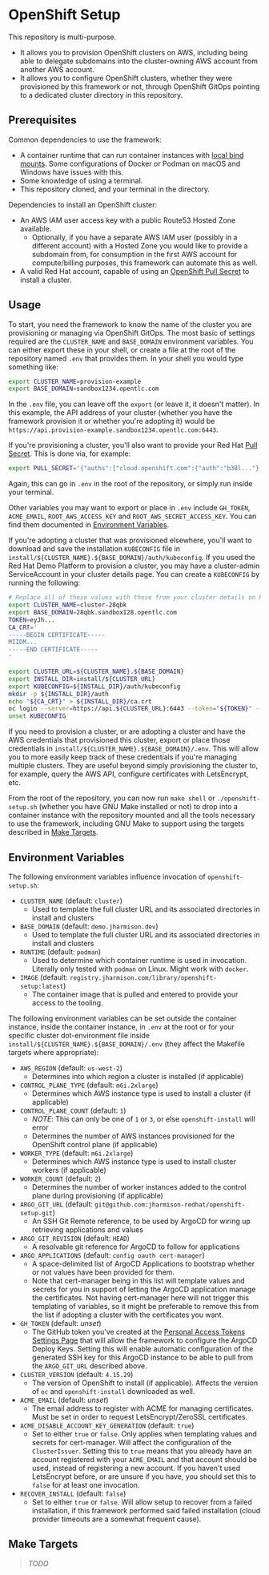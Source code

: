 OpenShift Setup
===============

This repository is multi-purpose.

- It allows you to provision OpenShift clusters on AWS, including being able to
  delegate subdomains into the cluster-owning AWS account from another AWS account.
- It allows you to configure OpenShift clusters, whether they were provisioned by
  this framework or not, through OpenShift GitOps pointing to a dedicated cluster
  directory in this repository.

Prerequisites
-------------

Common dependencies to use the framework:

- A container runtime that can run container instances with
  [local bind mounts](https://docs.docker.com/engine/storage/bind-mounts/#start-a-container-with-a-bind-mount).
  Some configurations of Docker or Podman on macOS and Windows have issues with this.
- Some knowledge of using a terminal.
- This repository cloned, and your terminal in the directory.

Dependencies to install an OpenShift cluster:

- An AWS IAM user access key with a public Route53 Hosted Zone available.
  - Optionally, if you have a separate AWS IAM user (possibly in a different
    account) with a Hosted Zone you would like to provide a subdomain from, for
    consumption in the first AWS account for compute/billing purposes, this
    framework can automate this as well.
- A valid Red Hat account, capable of using an
  [OpenShift Pull Secret](https://console.redhat.com/openshift/install/pull-secret)
  to install a cluster.

Usage
-----

To start, you need the framework to know the name of the cluster you are
provisioning or managing via OpenShift GitOps. The most basic of settings
required are the `CLUSTER_NAME` and `BASE_DOMAIN` environment variables. You can
either export these in your shell, or create a file at the root of the
repository named `.env` that provides them. In your shell you would type
something like:

```sh
export CLUSTER_NAME=provision-example
export BASE_DOMAIN=sandbox1234.opentlc.com
```

In the `.env` file, you can leave off the `export` (or leave it, it doesn't
matter). In this example, the API address of your cluster (whether you have the
framework provision it or whether you're adopting it) would be
`https://api.provision-example.sandbox1234.opentlc.com:6443`.

If you're provisioning a cluster, you'll also want to provide your Red Hat
[Pull Secret](https://console.redhat.com/openshift/install/pull-secret). This is
done via, for example:

```sh
export PULL_SECRET='{"auths":{"cloud.openshift.com":{"auth":"b3Bl..."},"quay.io":{"auth":"b3Bl..."},"registry.connect.redhat.com":{"auth":"NTI4..."},"registry.redhat.io":{"auth":"NTI4"}}}'
```

Again, this can go in `.env` in the root of the repository, or simply run inside
your terminal.

Other variables you may want to export or place in `.env` include `GH_TOKEN`,
`ACME_EMAIL`, `ROOT_AWS_ACCESS_KEY` and `ROOT_AWS_SECRET_ACCESS_KEY`. You can
find them documented in [Environment Variables](#environment-variables).

If you're adopting a cluster that was provisioned elsewhere, you'll want to
download and save the installation `KUBECONFIG` file in
`install/${CLUSTER_NAME}.${BASE_DOMAIN}/auth/kubeconfig`. If you used the Red
Hat Demo Platform to provision a cluster, you may have a cluster-admin
ServiceAccount in your cluster details page. You can create a `KUBECONFIG` by
running the following:

```sh
# Replace all of these values with those from your cluster details on RHDP
export CLUSTER_NAME=cluster-28qbk
export BASE_DOMAIN=28qbk.sandbox128.opentlc.com
TOKEN=eyJh...
CA_CRT='
-----BEGIN CERTIFICATE-----
MIIDM...
-----END CERTIFICATE-----
'
```

```sh
export CLUSTER_URL=${CLUSTER_NAME}.${BASE_DOMAIN}
export INSTALL_DIR=install/${CLUSTER_URL}
export KUBECONFIG=${INSTALL_DIR}/auth/kubeconfig
mkdir -p ${INSTALL_DIR}/auth
echo "${CA_CRT}" > ${INSTALL_DIR}/ca.crt
oc login --server=https://api.${CLUSTER_URL}:6443 --token="${TOKEN}" --certificate-authority="${INSTALL_DIR}/ca.crt"
unset KUBECONFIG
```

If you need to provision a cluster, or are adopting a cluster and have the AWS
credentials that provisioned this cluster, export or place those credentials in
`install/${CLUSTER_NAME}.${BASE_DOMAIN}/.env`. This will allow you to more
easily keep track of these credentials if you're managing multiple clusters. They
are useful beyond simply provisioning the cluster to, for example, query the AWS
API, configure certificates with LetsEncrypt, etc.

From the root of the repository, you can now run `make shell` or
`./openshift-setup.sh` (whether you have GNU Make installed or not) to drop into
a container instance with the repository mounted and all the tools necessary to
use the framework, including GNU Make to support using the targets described in
[Make Targets](#make-targets).

Environment Variables
---------------------

The following environment variables influence invocation of `openshift-setup.sh`:

- `CLUSTER_NAME` (default: `cluster`)
  - Used to template the full cluster URL and its associated directories in
    install and clusters
- `BASE_DOMAIN` (default: `demo.jharmison.dev`)
  - Used to template the full cluster URL and its associated directories in
    install and clusters
- `RUNTIME` (default: `podman`)
  - Used to determine which container runtime is used in invocation. Literally
    only tested with `podman` on Linux. Might work with `docker`.
- `IMAGE` (default: `registry.jharmison.com/library/openshift-setup:latest`)
  - The container image that is pulled and entered to provide your access to the
    tooling.

The following environment variables can be set outside the container instance,
inside the container instance, in `.env` at the root or for your specific
cluster dot-environment file inside `install/${CLUSTER_NAME}.${BASE_DOMAIN}/.env`
(they affect the Makefile targets where appropriate):

- `AWS_REGION` (default: `us-west-2`)
  - Determines into which region a cluster is installed (if applicable)
- `CONTROL_PLANE_TYPE` (default: `m6i.2xlarge`)
  - Determines which AWS instance type is used to install a cluster (if applicable)
- `CONTROL_PLANE_COUNT` (default: `1`)
  - *NOTE*: This can only be one of `1` or `3`, or else `openshift-install` will
    error
  - Determines the number of AWS instances provisioned for the OpenShift control
    plane (if applicable)
- `WORKER_TYPE` (default: `m6i.2xlarge`)
  - Determines which AWS instance type is used to install cluster workers (if applicable)
- `WORKER_COUNT` (default: `2`)
  - Determines the number of worker instances added to the control plane during
    provisioning (if applicable)
- `ARGO_GIT_URL` (default: `git@github.com:jharmison-redhat/openshift-setup.git`)
  - An SSH Git Remote reference, to be used by ArgoCD for wiring up retrieving
    applications and values
- `ARGO_GIT_REVISION` (default: `HEAD`)
  - A resolvable git reference for ArgoCD to follow for applications
- `ARGO_APPLICATIONS` (default: `config oauth cert-manager`)
  - A space-delimited list of ArgoCD Applications to bootstrap whether or not
    values have been provided for them.
  - Note that cert-manager being in this list will template values and secrets
    for you in support of letting the ArgoCD application manage the
    certificates. Not having cert-manager here will not trigger this templating
    of variables, so it might be preferable to remove this from the list if
    adopting a cluster with the certificates you want.
- `GH_TOKEN` (default: *unset*)
  - The GitHub token you've created at the [Personal Access Tokens Settings
    Page](https://github.com/settings/tokens) that will allow the framework to
    configure the ArgoCD Deploy Keys. Setting this will enable automatic
    configuration of the generated SSH key for this ArgoCD instance to be able
    to pull from the `ARGO_GIT_URL` described above.
- `CLUSTER_VERSION` (default: `4.15.29`)
  - The version of OpenShift to install (if applicable). Affects the version of
    `oc` and `openshift-install` downloaded as well.
- `ACME_EMAIL` (default: *unset*)
  - The email address to register with ACME for managing certificates. Must be set
    in order to request LetsEncrypt/ZeroSSL certificates.
- `ACME_DISABLE_ACCOUNT_KEY_GENERATION` (default: `true`)
  - Set to either `true` or `false`. Only applies when templating values and
    secrets for cert-manager. Will affect the configuration of the
    `ClusterIssuer`. Setting this to `true` means that you already have an
    account registered with your `ACME_EMAIL` and that account should be used,
    instead of registering a new account. If you haven't used LetsEncrypt before,
    or are unsure if you have, you should set this to `false` for at least one
    invocation.
- `RECOVER_INSTALL` (default: `false`)
  - Set to either `true` or `false`. Will allow setup to recover from a failed
    installation, if this framework performed said failed installation (cloud
    provider timeouts are a somewhat frequent cause).

Make Targets
------------

> *TODO*
